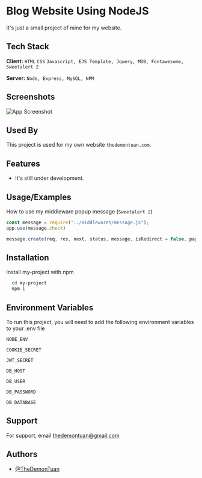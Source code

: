 # Blog Website Using NodeJS

It's just a small project of mine for my website.



## Tech Stack

**Client:** `HTML` `CSS` `Javascript, EJS Template, Jquery, MDB, Fontawesome, Sweetalert 2`

**Server:** `Node, Express, MySQL, NPM`


## Screenshots

![App Screenshot](https://i.imgur.com/TFzEL2k.png)


## Used By

This project is used for my own website `thedemontuan.com`.


## Features

- It's still under development.


## Usage/Examples

How to use my middleware popup message (`Sweetalert 2`)
```javascript
const message = require("../middlewares/message.js");
app.use(message.check)

message.create(req, res, next, status, message, isRedirect = false, pageRedirect = "");

```


## Installation

Install my-project with npm

```bash
  cd my-project
  npm i
```
    
## Environment Variables

To run this project, you will need to add the following environment variables to your .env file

`NODE_ENV`

`COOKIE_SECRET`

`JWT_SECRET`

`DB_HOST`

`DB_USER`

`DB_PASSWORD`

`DB_DATABASE`


## Support

For support, email thedemontuan@gmail.com


## Authors

- [@TheDemonTuan](https://www.github.com/TheDemonTuan)

